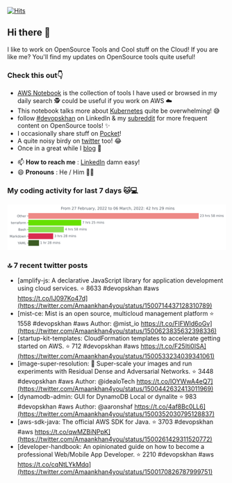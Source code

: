 [![Hits](https://hits.seeyoufarm.com/api/count/incr/badge.svg?url=https%3A%2F%2Fgithub.com%2Fakhan4u%2Fhit-counter&count_bg=%2379C83D&title_bg=%23555555&icon=&icon_color=%23E7E7E7&title=visits&edge_flat=false)](https://hits.seeyoufarm.com)

## Hi there 👋

I like to work on OpenSource Tools and Cool stuff on the Cloud! If you are like me? You'll find my updates on OpenSource tools quite useful!

### Check this out👇

* [AWS Notebook](https://histre.com/public/notebooks/dnllyanu/aws/) is the collection of tools I have used or browsed in my daily search 🕵️ could be useful if you work on AWS ☁️
* This notebook talks more about [Kubernetes](https://histre.com/public/notebooks/6uxdvo3y/kubernetes/) quite be overwhelming! 😅
* follow [#devopskhan](https://www.linkedin.com/feed/hashtag/devopskhan/) on LinkedIn & my [subreddit](https://www.reddit.com/r/devopskhan/) for more frequent content on OpenSource tools! ✨
* I occasionally share stuff on [Pocket](https://getpocket.com/@ej6g8d1dp2829A16a9Tf5d4T6bAMp3d8791rejDe86yem3bm4e14ex4fT4dluk29)!
* A quite noisy birdy on [twitter](https://twitter.com/Amaankhan4you) too! 😂
* Once in a great while I [blog](https://linuxparrot.com/) 😬


- 📫 **How to reach me** : [LinkedIn](https://www.linkedin.com/in/amaan-khan-linux-ninja) damn easy!
- 😄 **Pronouns** : He / Him 🤷‍♂️

### My coding activity for last 7 days 🐱💻

<img src="https://github.com/akhan4u/akhan4u/blob/main/images/stat.svg" alt="Amaan's Wakatime Activity!"/>

### 🔝 7 recent twitter posts
<!-- DEVDOJO:START -->
- [amplify-js: A declarative JavaScript library for application development using cloud services.
⭐️ 8633
#devopskhan #aws
https://t.co/lJ097Ko47d](https://twitter.com/Amaankhan4you/status/1500714437128310789)
- [mist-ce: Mist is an open source, multicloud management platform
⭐️ 1558
#devopskhan #aws
Author: @mist_io
https://t.co/FIFWld6oGv](https://twitter.com/Amaankhan4you/status/1500623835632398336)
- [startup-kit-templates: CloudFormation templates to accelerate getting started on AWS.
⭐️ 712
#devopskhan #aws
https://t.co/F25Iti0ISA](https://twitter.com/Amaankhan4you/status/1500533234039341061)
- [image-super-resolution: 🔎 Super-scale your images and run experiments with Residual Dense and Adversarial Networks.
⭐️ 3448
#devopskhan #aws
Author: @idealoTech
https://t.co/IOYWwA4eQ7](https://twitter.com/Amaankhan4you/status/1500442632413011969)
- [dynamodb-admin: GUI for DynamoDB Local or dynalite
⭐️ 983
#devopskhan #aws
Author: @aaronshaf
https://t.co/4af8Bc0LL6](https://twitter.com/Amaankhan4you/status/1500352030795128837)
- [aws-sdk-java: The official AWS SDK for Java.
⭐️ 3703
#devopskhan #aws
https://t.co/qwMZBiNPpK](https://twitter.com/Amaankhan4you/status/1500261429311520772)
- [developer-handbook: An opinionated guide on how to become a professional Web/Mobile App Developer.
⭐️ 2210
#devopskhan #aws
https://t.co/cqNtLYkMdq](https://twitter.com/Amaankhan4you/status/1500170826787999751)
<!-- DEVDOJO:END -->

<!-- ![Amaan's GitHub stats](https://github-readme-stats.vercel.app/api?username=akhan4u&count_private=true&show_icons=true&hide=contribs) -->
